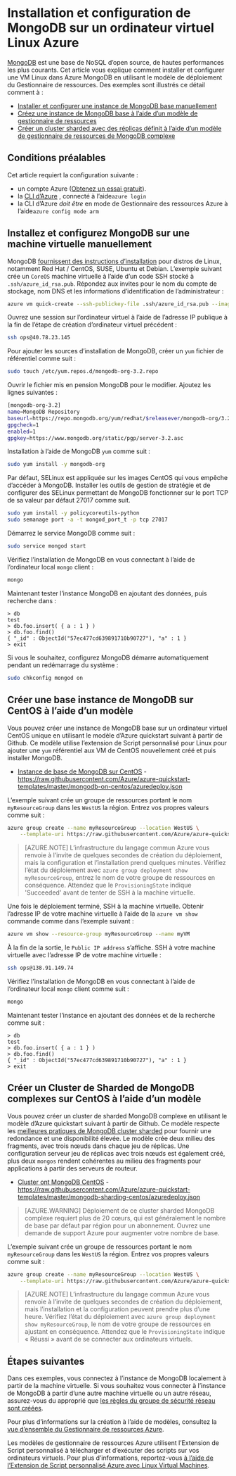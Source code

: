 <properties
   pageTitle="Installer MongoDB sur un ordinateur virtuel de Linux | Microsoft Azure"
   description="Découvrez comment installer et configurer MongoDB sur une machine virtuelle de Linux dans Azure en utilisant le modèle de déploiement du Gestionnaire de ressources."
   services="virtual-machines-linux"
   documentationCenter=""
   authors="iainfoulds"
   manager="timlt"
   editor=""/>

<tags
   ms.service="virtual-machines-linux"
   ms.devlang="na"
   ms.topic="article"
   ms.tgt_pltfrm="vm-linux"
   ms.workload="infrastructure"
   ms.date="09/29/2016"
   ms.author="iainfou"/>

# <a name="install-and-configure-mongodb-on-a-linux-vm-in-azure"></a>Installation et configuration de MongoDB sur un ordinateur virtuel Linux Azure
[MongoDB](http://www.mongodb.org) est une base de NoSQL d’open source, de hautes performances les plus courants. Cet article vous explique comment installer et configurer une VM Linux dans Azure MongoDB en utilisant le modèle de déploiement du Gestionnaire de ressources. Des exemples sont illustrés ce détail comment à :

- [Installer et configurer une instance de MongoDB base manuellement](#manually-install-and-configure-mongodb-on-a-vm)
- [Créez une instance de MongoDB base à l’aide d’un modèle de gestionnaire de ressources](#create-basic-mongodb-instance-on-centos-using-a-template)
- [Créer un cluster sharded avec des réplicas définit à l’aide d’un modèle de gestionnaire de ressources de MongoDB complexe](#create-a-complex-mongodb-sharded-cluster-on-centos-using-a-template)


## <a name="prerequisites"></a>Conditions préalables
Cet article requiert la configuration suivante :

- un compte Azure ([Obtenez un essai gratuit](https://azure.microsoft.com/pricing/free-trial/)).
- la [CLI d’Azure](../xplat-cli-install.md) , connecté à l’aide`azure login`
- la CLI d’Azure *doit être* en mode de Gestionnaire des ressources Azure à l’aide`azure config mode arm`


## <a name="manually-install-and-configure-mongodb-on-a-vm"></a>Installez et configurez MongoDB sur une machine virtuelle manuellement
MongoDB [fournissent des instructions d’installation](https://docs.mongodb.com/manual/administration/install-on-linux/) pour distros de Linux, notamment Red Hat / CentOS, SUSE, Ubuntu et Debian. L’exemple suivant crée un `CoreOS` machine virtuelle à l’aide d’un code SSH stocké à `.ssh/azure_id_rsa.pub`. Répondez aux invites pour le nom du compte de stockage, nom DNS et les informations d’identification de l’administrateur :

```bash
azure vm quick-create --ssh-publickey-file .ssh/azure_id_rsa.pub --image-urn CentOS
```

Ouvrez une session sur l’ordinateur virtuel à l’aide de l’adresse IP publique à la fin de l’étape de création d’ordinateur virtuel précédent :

```bash
ssh ops@40.78.23.145
```

Pour ajouter les sources d’installation de MongoDB, créer un `yum` fichier de référentiel comme suit :

```bash
sudo touch /etc/yum.repos.d/mongodb-org-3.2.repo
```

Ouvrir le fichier mis en pension MongoDB pour le modifier. Ajoutez les lignes suivantes :

```bash
[mongodb-org-3.2]
name=MongoDB Repository
baseurl=https://repo.mongodb.org/yum/redhat/$releasever/mongodb-org/3.2/x86_64/
gpgcheck=1
enabled=1
gpgkey=https://www.mongodb.org/static/pgp/server-3.2.asc
```

Installation à l’aide de MongoDB `yum` comme suit :

```bash
sudo yum install -y mongodb-org
```

Par défaut, SELinux est appliquée sur les images CentOS qui vous empêche d’accéder à MongoDB. Installer les outils de gestion de stratégie et de configurer des SELinux permettant de MongoDB fonctionner sur le port TCP de sa valeur par défaut 27017 comme suit. 

```bash
sudo yum install -y policycoreutils-python
sudo semanage port -a -t mongod_port_t -p tcp 27017
```

Démarrez le service MongoDB comme suit :

```bash
sudo service mongod start
```

Vérifiez l’installation de MongoDB en vous connectant à l’aide de l’ordinateur local `mongo` client :

```bash
mongo
```

Maintenant tester l’instance MongoDB en ajoutant des données, puis recherche dans :

```
> db
test
> db.foo.insert( { a : 1 } )  
> db.foo.find()  
{ "_id" : ObjectId("57ec477cd639891710b90727"), "a" : 1 }
> exit
```

Si vous le souhaitez, configurez MongoDB démarre automatiquement pendant un redémarrage du système :

```bash
sudo chkconfig mongod on
```


## <a name="create-basic-mongodb-instance-on-centos-using-a-template"></a>Créer une base instance de MongoDB sur CentOS à l’aide d’un modèle
Vous pouvez créer une instance de MongoDB base sur un ordinateur virtuel CentOS unique en utilisant le modèle d’Azure quickstart suivant à partir de Github. Ce modèle utilise l’extension de Script personnalisé pour Linux pour ajouter une `yum` référentiel aux VM de CentOS nouvellement créé et puis installer MongoDB.

- [Instance de base de MongoDB sur CentOS](https://github.com/Azure/azure-quickstart-templates/tree/master/mongodb-on-centos) - https://raw.githubusercontent.com/Azure/azure-quickstart-templates/master/mongodb-on-centos/azuredeploy.json

L’exemple suivant crée un groupe de ressources portant le nom `myResourceGroup` dans les `WestUS` la région. Entrez vos propres valeurs comme suit :

```bash
azure group create --name myResourceGroup --location WestUS \
    --template-uri https://raw.githubusercontent.com/Azure/azure-quickstart-templates/master/mongodb-on-centos/azuredeploy.json
```

> [AZURE.NOTE] L’infrastructure du langage commun Azure vous renvoie à l’invite de quelques secondes de création du déploiement, mais la configuration et l’installation prend quelques minutes. Vérifiez l’état du déploiement avec `azure group deployment show myResourceGroup`, entrez le nom de votre groupe de ressources en conséquence. Attendez que le `ProvisioningState` indique 'Succeeded' avant de tenter de SSH à la machine virtuelle.

Une fois le déploiement terminé, SSH à la machine virtuelle. Obtenir l’adresse IP de votre machine virtuelle à l’aide de la `azure vm show` commande comme dans l’exemple suivant :

```bash
azure vm show --resource-group myResourceGroup --name myVM
```

À la fin de la sortie, le `Public IP address` s’affiche. SSH à votre machine virtuelle avec l’adresse IP de votre machine virtuelle :

```bash
ssh ops@138.91.149.74
```

Vérifiez l’installation de MongoDB en vous connectant à l’aide de l’ordinateur local `mongo` client comme suit :

```bash
mongo
```

Maintenant tester l’instance en ajoutant des données et de la recherche comme suit :

```
> db
test
> db.foo.insert( { a : 1 } )  
> db.foo.find()  
{ "_id" : ObjectId("57ec477cd639891710b90727"), "a" : 1 }
> exit
```


## <a name="create-a-complex-mongodb-sharded-cluster-on-centos-using-a-template"></a>Créer un Cluster de Sharded de MongoDB complexes sur CentOS à l’aide d’un modèle
Vous pouvez créer un cluster de sharded MongoDB complexe en utilisant le modèle d’Azure quickstart suivant à partir de Github. Ce modèle respecte les [meilleures pratiques de MongoDB cluster sharded](https://docs.mongodb.com/manual/core/sharded-cluster-components/) pour fournir une redondance et une disponibilité élevée. Le modèle crée deux milieu des fragments, avec trois nœuds dans chaque jeu de réplicas. Une configuration serveur jeu de réplicas avec trois nœuds est également créé, plus deux `mongos` rendent cohérentes au milieu des fragments pour applications à partir des serveurs de routeur.

- [Cluster ont MongoDB CentOS](https://github.com/Azure/azure-quickstart-templates/tree/master/mongodb-sharding-centos) - https://raw.githubusercontent.com/Azure/azure-quickstart-templates/master/mongodb-sharding-centos/azuredeploy.json

> [AZURE.WARNING] Déploiement de ce cluster sharded MongoDB complexe requiert plus de 20 cœurs, qui est généralement le nombre de base par défaut par région pour un abonnement. Ouvrez une demande de support Azure pour augmenter votre nombre de base.

L’exemple suivant crée un groupe de ressources portant le nom `myResourceGroup` dans les `WestUS` la région. Entrez vos propres valeurs comme suit :

```bash
azure group create --name myResourceGroup --location WestUS \
    --template-uri https://raw.githubusercontent.com/Azure/azure-quickstart-templates/master/mongodb-sharding-centos/azuredeploy.json
```

> [AZURE.NOTE] L’infrastructure du langage commun Azure vous renvoie à l’invite de quelques secondes de création du déploiement, mais l’installation et la configuration peuvent prendre plus d’une heure. Vérifiez l’état du déploiement avec `azure group deployment show myResourceGroup`, le nom de votre groupe de ressources en ajustant en conséquence. Attendez que le `ProvisioningState` indique « Réussi » avant de se connecter aux ordinateurs virtuels.


## <a name="next-steps"></a>Étapes suivantes
Dans ces exemples, vous connectez à l’instance de MongoDB localement à partir de la machine virtuelle. Si vous souhaitez vous connecter à l’instance de MongoDB à partir d’une autre machine virtuelle ou un autre réseau, assurez-vous du approprié que [les règles du groupe de sécurité réseau sont créées](virtual-machines-linux-nsg-quickstart.md).

Pour plus d’informations sur la création à l’aide de modèles, consultez la [vue d’ensemble du Gestionnaire de ressources Azure](../azure-resource-manager/resource-group-overview.md).

Les modèles de gestionnaire de ressources Azure utilisent l’Extension de Script personnalisé à télécharger et d’exécuter des scripts sur vos ordinateurs virtuels. Pour plus d’informations, reportez-vous [à l’aide de l’Extension de Script personnalisé Azure avec Linux Virtual Machines](virtual-machines-linux-extensions-customscript.md).